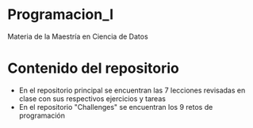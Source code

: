 # Programacion_I
Materia de la Maestría en Ciencia de Datos

# Contenido del repositorio
* En el repositorio principal se encuentran las 7 lecciones revisadas en clase con sus respectivos ejercicios y tareas
* En el repositorio "Challenges" se encuentran los 9 retos de programación